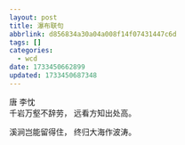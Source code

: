 ```yaml
---
layout: post
title: 瀑布联句
abbrlink: d856834a30a04a008f14f07431447c6d
tags: []
categories:
  - wcd
date: 1733450662899
updated: 1733450687348
---
```


唐 李忱\
千岩万壑不辞劳， 远看方知出处高。

溪涧岂能留得住， 终归大海作波涛。
